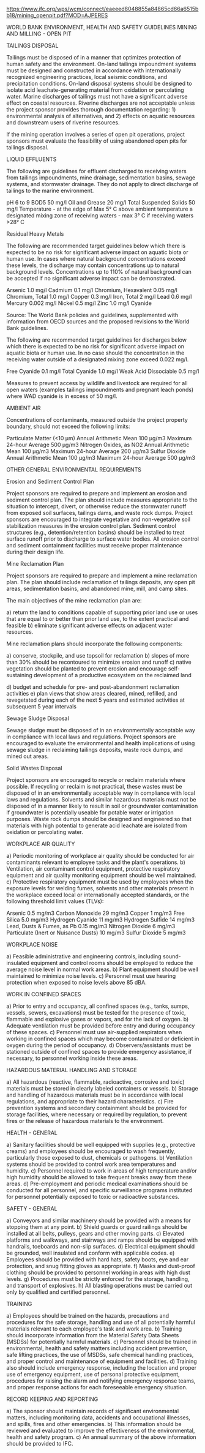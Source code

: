 https://www.ifc.org/wps/wcm/connect/eaeeed8048855a84865cd66a6515bb18/mining_openpit.pdf?MOD=AJPERES


WORLD BANK ENVIRONMENT, HEALTH AND SAFETY GUIDELINES
MINING AND MILLING - OPEN PIT

TAILINGS DISPOSAL

Tailings must be disposed of in a manner that optimizes protection of human safety and the environment. On-land
tailings impoundment systems must be designed and constructed in accordance with internationally recognized
engineering practices, local seismic conditions, and precipitation conditions. On-land disposal systems should be
designed to isolate acid leachate-generating material from oxidation or percolating water. Marine discharges of
tailings must not have a significant adverse effect on coastal resources. Riverine discharges are not acceptable
unless the project sponsor provides thorough documentation regarding: 1) environmental analysis of alternatives,
and 2) effects on aquatic resources and downstream users of riverine resources.

If the mining operation involves a series of open pit operations, project sponsors must evaluate the feasibility of
using abandoned open pits for tailings disposal.

LIQUID EFFLUENTS

The following are guidelines for effluent discharged to receiving waters from tailings impoundments, mine
drainage, sedimentation basins, sewage systems, and stormwater drainage. They do not apply to direct discharge of
tailings to the marine environment.

pH 6 to 9
BOD5 50 mg/l
Oil and Grease 20 mg/l
Total Suspended Solids 50 mg/l
Temperature - at the edge of Max 5° C above ambient temperature
a designated mixing zone of receiving waters - max 3° C if
 receiving waters >28° C
 
Residual Heavy Metals

The following are recommended target guidelines below which there is expected to be no risk for significant
adverse impact on aquatic biota or human use. In cases where natural background concentrations exceed these
levels, the discharge may contain concentrations up to natural background levels. Concentrations up to 110% of
natural background can be accepted if no significant adverse impact can be demonstrated.

Arsenic 1.0 mg/l
Cadmium 0.1 mg/l
Chromium, Hexavalent 0.05 mg/l
Chromium, Total 1.0 mg/l
Copper 0.3 mg/l
Iron, Total 2 mg/l
Lead 0.6 mg/l
Mercury 0.002 mg/l
Nickel 0.5 mg/l
Zinc 1.0 mg/l
Cyanide 

Source: The World Bank policies and guidelines, supplemented with information from OECD sources and the
proposed revisions to the World Bank guidelines.

The following are recommended target guidelines for discharges below which there is expected to be no risk for
significant adverse impact on aquatic biota or human use. In no case should the concentration in the receiving
water outside of a designated mixing zone exceed 0.022 mg/l.

Free Cyanide 0.1 mg/l
Total Cyanide 1.0 mg/l
Weak Acid Dissociable 0.5 mg/l

Measures to prevent access by wildlife and livestock are required for all open waters (examples tailings
impoundments and pregnant leach ponds) where WAD cyanide is in excess of 50 mg/l.

AMBIENT AIR

Concentrations of contaminants, measured outside the project property boundary, should not exceed the following
limits:

Particulate Matter (<10 µm)
Annual Arithmetic Mean 100 µg/m3
Maximum 24-hour Average 500 µg/m3
Nitrogen Oxides, as NO2
Annual Arithmetic Mean 100 µg/m3
Maximum 24-hour Average 200 µg/m3
Sulfur Dioxide
Annual Arithmetic Mean 100 µg/m3
Maximum 24-hour Average 500 µg/m3

OTHER GENERAL ENVIRONMENTAL REQUIREMENTS

Erosion and Sediment Control Plan

Project sponsors are required to prepare and implement an erosion and sediment control plan. The plan should
include measures appropriate to the situation to intercept, divert, or otherwise reduce the stormwater runoff from
exposed soil surfaces, tailings dams, and waste rock dumps. Project sponsors are encouraged to integrate vegetative
and non-vegetative soil stabilization measures in the erosion control plan. Sediment control structures (e.g.,
detention/retention basins) should be installed to treat surface runoff prior to discharge to surface water bodies. All
erosion control and sediment containment facilities must receive proper maintenance during their design life.

Mine Reclamation Plan

Project sponsors are required to prepare and implement a mine reclamation plan. The plan should include
reclamation of tailings deposits, any open pit areas, sedimentation basins, and abandoned mine, mill, and camp sites.

 The main objectives of the mine reclamation plan are:
 
a) return the land to conditions capable of supporting prior land use or uses that are equal to or better than prior
land use, to the extent practical and feasible
b) eliminate significant adverse effects on adjacent water resources.

Mine reclamation plans should incorporate the following components:

a) conserve, stockpile, and use topsoil for reclamation
b) slopes of more than 30% should be recontoured to minimize erosion and runoff
c) native vegetation should be planted to prevent erosion and encourage self-sustaining development of a
productive ecosystem on the reclaimed land 

d) budget and schedule for pre- and post-abandonment reclamation activities
e) plan views that show areas cleared, mined, refilled, and revegetated during each of the next 5 years and
estimated activities at subsequent 5 year intervals

Sewage Sludge Disposal

Sewage sludge must be disposed of in an environmentally acceptable way in compliance with local laws and
regulations. Project sponsors are encouraged to evaluate the environmental and health implications of using sewage
sludge in reclaiming tailings deposits, waste rock dumps, and mined out areas.

Solid Wastes Disposal

Project sponsors are encouraged to recycle or reclaim materials where possible. If recycling or reclaim is not
practical, these wastes must be disposed of in an environmentally acceptable way in compliance with local laws and
regulations. Solvents and similar hazardous materials must not be disposed of in a manner likely to result in soil or
groundwater contamination if groundwater is potentially useable for potable water or irrigation purposes. Waste
rock dumps should be designed and engineered so that materials with high potential to generate acid leachate are
isolated from oxidation or percolating water.

WORKPLACE AIR QUALITY

a) Periodic monitoring of workplace air quality should be conducted for air contaminants relevant to employee
tasks and the plant's operations.
b) Ventilation, air contaminant control equipment, protective respiratory equipment and air quality monitoring
equipment should be well maintained.
c) Protective respiratory equipment must be used by employees when the exposure levels for welding fumes,
solvents and other materials present in the workplace exceed local or internationally accepted standards, or the
following threshold limit values (TLVs):

Arsenic 0.5 mg/m3
Carbon Monoxide 29 mg/m3
Copper 1 mg/m3
Free Silica 5.0 mg/m3
Hydrogen Cyanide 11 mg/m3
Hydrogen Sulfide 14 mg/m3
Lead, Dusts & Fumes, as Pb 0.15 mg/m3
Nitrogen Dioxide 6 mg/m3
Particulate (Inert or Nuisance Dusts) 10 mg/m3
Sulfur Dioxide 5 mg/m3

WORKPLACE NOISE

a) Feasible administrative and engineering controls, including sound-insulated equipment and control rooms
should be employed to reduce the average noise level in normal work areas.
b) Plant equipment should be well maintained to minimize noise levels.
c) Personnel must use hearing protection when exposed to noise levels above 85 dBA.

WORK IN CONFINED SPACES

a) Prior to entry and occupancy, all confined spaces (e.g., tanks, sumps, vessels, sewers, excavations) must be
tested for the presence of toxic, flammable and explosive gases or vapors, and for the lack of oxygen.
b) Adequate ventilation must be provided before entry and during occupancy of these spaces.
c) Personnel must use air-supplied respirators when working in confined spaces which may become contaminated
or deficient in oxygen during the period of occupancy.
d) Observers/assistants must be stationed outside of confined spaces to provide emergency assistance, if
necessary, to personnel working inside these areas. 

HAZARDOUS MATERIAL HANDLING AND STORAGE

a) All hazardous (reactive, flammable, radioactive, corrosive and toxic) materials must be stored in clearly
labeled containers or vessels.
b) Storage and handling of hazardous materials must be in accordance with local regulations, and appropriate to
their hazard characteristics.
c) Fire prevention systems and secondary containment should be provided for storage facilities, where necessary
or required by regulation, to prevent fires or the release of hazardous materials to the environment.

HEALTH - GENERAL

a) Sanitary facilities should be well equipped with supplies (e.g., protective creams) and employees should be
encouraged to wash frequently, particularly those exposed to dust, chemicals or pathogens.
b) Ventilation systems should be provided to control work area temperatures and humidity.
c) Personnel required to work in areas of high temperature and/or high humidity should be allowed to take
frequent breaks away from these areas.
d) Pre-employment and periodic medical examinations should be conducted for all personnel, and specific
surveillance programs instituted for personnel potentially exposed to toxic or radioactive substances.

SAFETY - GENERAL

a) Conveyors and similar machinery should be provided with a means for stopping them at any point.
b) Shield guards or guard railings should be installed at all belts, pulleys, gears and other moving parts.
c) Elevated platforms and walkways, and stairways and ramps should be equipped with handrails, toeboards and
non-slip surfaces.
d) Electrical equipment should be grounded, well insulated and conform with applicable codes.
e) Employees should be provided with hard hats, safety boots, eye and ear protection, and snug fitting gloves as
appropriate.
f) Masks and dust-proof clothing should be provided to personnel working in areas with high dust levels.
g) Procedures must be strictly enforced for the storage, handling, and transport of explosives.
h) All blasting operations must be carried out only by qualified and certified personnel.

TRAINING

a) Employees should be trained on the hazards, precautions and procedures for the safe storage, handling and use
of all potentially harmful materials relevant to each employee's task and work area.
b) Training should incorporate information from the Material Safety Data Sheets (MSDSs) for potentially
harmful materials.
c) Personnel should be trained in environmental, health and safety matters including accident prevention, safe
lifting practices, the use of MSDSs, safe chemical handling practices, and proper control and maintenance of
equipment and facilities.
d) Training also should include emergency response, including the location and proper use of emergency
equipment, use of personal protective equipment, procedures for raising the alarm and notifying emergency
response teams, and proper response actions for each foreseeable emergency situation.

RECORD KEEPING AND REPORTING

a) The sponsor should maintain records of significant environmental matters, including monitoring data,
accidents and occupational illnesses, and spills, fires and other emergencies.
b) This information should be reviewed and evaluated to improve the effectiveness of the environmental, health
and safety program.
c) An annual summary of the above information should be provided to IFC. 
